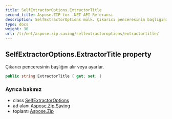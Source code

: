 ```yaml
---
title: SelfExtractorOptions.ExtractorTitle
second_title: Aspose.ZIP for .NET API Referansı
description: SelfExtractorOptions mülk. Çıkarıcı penceresinin başlığını alır veya ayarlar.
type: docs
weight: 30
url: /tr/net/aspose.zip.saving/selfextractoroptions/extractortitle/
---
```

## SelfExtractorOptions.ExtractorTitle property

Çıkarıcı penceresinin başlığını alır veya ayarlar.

```csharp
public string ExtractorTitle { get; set; }
```

### Ayrıca bakınız

* class [SelfExtractorOptions](../)
* ad alanı [Aspose.Zip.Saving](../../selfextractoroptions/)
* toplantı [Aspose.Zip](../../../)


